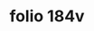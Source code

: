 ---
layout: edition
title: folio 184v
manuscript: Florence, Biblioteca Marucelliana, Carte Rajna XIX.15
sigla: R
iip: r184v.tif
milestone: 358
---